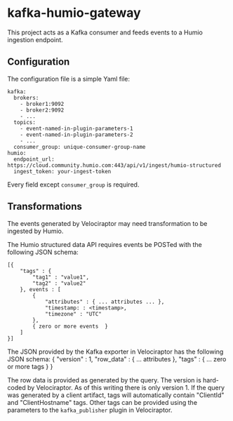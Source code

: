 kafka-humio-gateway
===================

This project acts as a Kafka consumer and feeds events to a Humio ingestion endpoint.

Configuration
-------------

The configuration file is a simple Yaml file:

```
kafka:
  brokers:
    - broker1:9092
    - broker2:9092
    - ...
  topics:
    - event-named-in-plugin-parameters-1
    - event-named-in-plugin-parameters-2
    - ...
  consumer_group: unique-consumer-group-name
humio:
  endpoint_url: https://cloud.community.humio.com:443/api/v1/ingest/humio-structured
  ingest_token: your-ingest-token
```

Every field except `consumer_group` is required.

Transformations
---------------

The events generated by Velociraptor may need transformation to be ingested by Humio.

The Humio structured data API requires events be POSTed with the following JSON schema:

```
[{
	"tags" : {
		"tag1" : "value1",
		"tag2" : "value2"
	}, events : [
		{
			"attributes" : { ... attributes ... },
			"timestamp: : <timestamp>,
			"timezone" : "UTC"
		},
		{ zero or more events  }
	]
}]
```


The JSON provided by the Kafka exporter in Velociraptor has the following JSON schema:
{
	"version" : 1,
	"row_data" :
		{ ... attributes },
	"tags" :
		{ ... zero or more tags }
}

The row data is provided as generated by the query.  The version is hard-coded by Velociraptor.  As of this writing there is only version 1.  If the query was generated by a client artifact, tags will automatically contain "ClientId" and "ClientHostname" tags.  Other tags can be provided using the parameters to the `kafka_publisher` plugin in Velociraptor.

